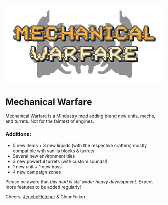 ![Logo](sprites/mw-icon.png)

# Mechanical Warfare
Mechanical Warfare is a Mindustry mod adding brand new units, mechs, and turrets. Not for the faintest of engines.

### Additions:
- 5 new items + 3 new liquids (with the respective crafters) mostly compatible with vanilla blocks & turrets
- Several new environment tiles
- 3 new powerful turrets (with custom sounds!)
- 1 new unit + 1 new boss
- 4 new campaign zones

Please be aware that _this mod is still under heavy development._ Expect more features to be added regularly!

Cheers,
[JerichoFletcher](https://bit.ly/JF_IG) & GlennFolker
